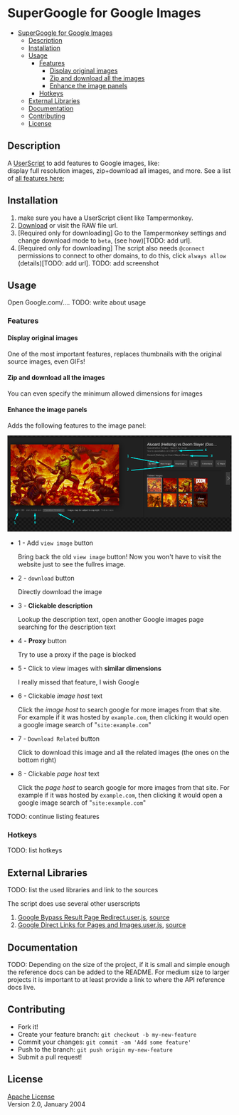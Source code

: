 # SuperGoogle for Google Images

- [SuperGoogle for Google Images](#supergoogle-for-google-images)
  - [Description](#description)
  - [Installation](#installation)
  - [Usage](#usage)
    - [Features](#features)
      - [Display original images](#display-original-images)
      - [Zip and download all the images](#zip-and-download-all-the-images)
      - [Enhance the image panels](#enhance-the-image-panels)
    - [Hotkeys](#hotkeys)
  - [External Libraries](#external-libraries)
  - [Documentation](#documentation)
  - [Contributing](#contributing)
  - [License](#license)

## Description

A [UserScript](https://openuserjs.org/about/Userscript-Beginners-HOWTO) to add features to Google images, like:  
display full resolution images, zip+download all images, and more. See a list of [all features here](#Features);

## Installation

1. make sure you have a UserScript client like Tampermonkey.
2. [Download](https://github.com/FarisHijazi/SuperGoogle/raw/master/SuperGoogle.user.js) or visit the RAW file url.
3. [Required only for downloading] Go to the Tampermonkey settings and change download mode to `beta`, (see how)[TODO: add url].
4. [Required only for downloading] The script also needs `@connect` permissions to connect to other domains, to do this, click `always allow` (details)[TODO: add url]. TODO: add screenshot

## Usage

Open Google.com/....
TODO: write about usage

### Features

#### Display original images

One of the most important features, replaces thumbnails with the original source images, even GIFs!

#### Zip and download all the images

You can even specify the minimum allowed dimensions for images

#### Enhance the image panels

Adds the following features to the image panel:

![image panel screenshot](Screenshots/Screenshot_1_ImagePanel_Details.png)

- 1 - Add `view image` button

    Bring back the old `view image` button! Now you won't have to visit the website just to see the fullres image.

- 2 - `download` button

    Directly download the image

- 3 - **Clickable description**

    Lookup the description text, open another Google images page searching for the description text

- 4 - **Proxy** button

    Try to use a proxy if the page is blocked

- 5 - Click to view images with **similar dimensions**

    I really missed that feature, I wish Google

- 6 - Clickable *image host* text

    Click the *image host* to search google for more images from that site. For example if it was hosted by `example.com`, then clicking it would open a google image search of "`site:example.com`"

- 7 - `Download Related` button

    Click to download this image and all the related images (the ones on the bottom right)

- 8 - Clickable *page host* text

    Click the *page host* to search google for more images from that site. For example if it was hosted by `example.com`, then clicking it would open a google image search of "`site:example.com`"

TODO: continue listing features

### Hotkeys

TODO: list hotkeys

## External Libraries

TODO: list the used libraries and link to the sources

The script does use several other userscripts

1. [Google Bypass Result Page Redirect.user.js](lib/Google%20Bypass%20Result%20Page%20Redirect.user.js), [source](https://greasyfork.org/scripts/14150-google-%E7%BB%95%E8%BF%87%E6%90%9C%E7%B4%A2%E7%BB%93%E6%9E%9C%E7%BD%91%E9%A1%B5%E9%93%BE%E6%8E%A5%E9%87%8D%E5%AE%9A%E5%90%91/code/Google%EF%BC%9A%E7%BB%95%E8%BF%87%E6%90%9C%E7%B4%A2%E7%BB%93%E6%9E%9C%E7%BD%91%E9%A1%B5%E9%93%BE%E6%8E%A5%E9%87%8D%E5%AE%9A%E5%90%91.user.js)
2. [Google Direct Links for Pages and Images.user.js](lib/Google%20Direct%20Links%20for%20Pages%20and%20Images.user.js), [source](https://greasyfork.org/scripts/19210-google-direct-links-for-pages-and-images/code/Google:%20Direct%20Links%20for%20Pages%20and%20Images.user.js)

## Documentation

TODO: Depending on the size of the project, if it is small and simple enough the reference docs can be added to the README.
For medium size to larger projects it is important to at least provide a link to where the API reference docs live.

## Contributing

- Fork it!
- Create your feature branch: `git checkout -b my-new-feature`
- Commit your changes: `git commit -am 'Add some feature'`
- Push to the branch: `git push origin my-new-feature`
- Submit a pull request!

## License

[Apache License](LICENSE.md)  
Version 2.0, January 2004
